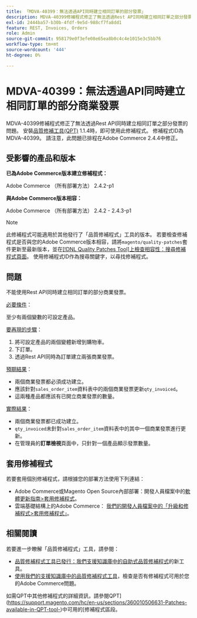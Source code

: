 ```yaml
---
title: 「MDVA-40399：無法透過API同時建立相同訂單的部分發票」
description: MDVA-40399修補程式修正了無法透過Rest API同時建立相同訂單之部分發票的問題。 安裝[Quality Patches Tool (QPT)](https://devdocs.magento.com/guides/v2.4/comp-mgr/patching.html#mqp) 1.1.4時，即可使用此修補程式。 修補程式ID為MDVA-40399。 請注意，此問題已排程在Adobe Commerce 2.4.4中修正。
exl-id: 2444ba57-b30b-4fdf-9e5d-988cf7fa8dd1
feature: REST, Invoices, Orders
role: Admin
source-git-commit: 958179e0f3efe08e65ea8b0c4c4e1015e3c5bb76
workflow-type: tm+mt
source-wordcount: '444'
ht-degree: 0%

---
```


# MDVA-40399：無法透過API同時建立相同訂單的部分商業發票

MDVA-40399修補程式修正了無法透過Rest API同時建立相同訂單之部分發票的問題。 安裝[品質修補工具(QPT)](https://devdocs.magento.com/guides/v2.4/comp-mgr/patching.html#mqp) 1.1.4時，即可使用此修補程式。 修補程式ID為MDVA-40399。 請注意，此問題已排程在Adobe Commerce 2.4.4中修正。

## 受影響的產品和版本

**已為Adobe Commerce版本建立修補程式：**

Adobe Commerce （所有部署方法） 2.4.2-p1

**與Adobe Commerce版本相容：**

Adobe Commerce （所有部署方法） 2.4.2 - 2.4.3-p1

>[!NOTE]
>
>此修補程式可能適用於其他發行了「品質修補程式」工具的版本。 若要檢查修補程式是否與您的Adobe Commerce版本相容，請將`magento/quality-patches`套件更新至最新版本，並在[[!DNL Quality Patches Tool]上檢查相容性：搜尋修補程式頁面](https://devdocs.magento.com/quality-patches/tool.html#patch-grid)。 使用修補程式ID作為搜尋關鍵字，以尋找修補程式。

## 問題

不能使用Rest API同時建立相同訂單的部分商業發票。

<u>必要條件</u>：

至少有兩個變數的可設定產品。

<u>要再現的步驟</u>：

1. 將可設定產品的兩個變體新增到購物車。
1. 下訂單。
1. 透過Rest API同時為訂單建立兩張商業發票。

<u>預期結果</u>：

* 兩個商業發票都必須成功建立。
* 應該針對`sales_order_item`資料表中的兩個商業發票更新`qty_invoiced`。
* 這兩種產品都應該有已開立商業發票的數量。

<u>實際結果</u>：

* 兩個商業發票都已成功建立。
* `qty_invoiced`未針對`sales_order_item`資料表中的其中一個商業發票進行更新。
* 在管理員的&#x200B;**訂單檢視**&#x200B;頁面中，只針對一個產品顯示發票數量。

## 套用修補程式

若要套用個別修補程式，請根據您的部署方法使用下列連結：

* Adobe Commerce或Magento Open Source內部部署：開發人員檔案中的[軟體更新指南>套用修補程式](https://devdocs.magento.com/guides/v2.4/comp-mgr/patching/mqp.html)。
* 雲端基礎結構上的Adobe Commerce： [我們的開發人員檔案中的「升級和修補程式>套用修補程式」](https://devdocs.magento.com/cloud/project/project-patch.html)。

## 相關閱讀

若要進一步瞭解「品質修補程式」工具，請參閱：

* [品質修補程式工具已發行：我們支援知識庫中的自助式品質修補程式](/help/announcements/adobe-commerce-announcements/magento-quality-patches-released-new-tool-to-self-serve-quality-patches.md)的新工具。
* [使用我們的支援知識庫中的品質修補程式工具](/help/support-tools/patches-available-in-qpt-tool/check-patch-for-magento-issue-with-magento-quality-patches.md)，檢查是否有修補程式可用於您的Adobe Commerce問題。

如需QPT中其他修補程式的詳細資訊，請參閱QPT](https://support.magento.com/hc/en-us/sections/360010506631-Patches-available-in-QPT-tool-)中可用的[修補程式區段。
